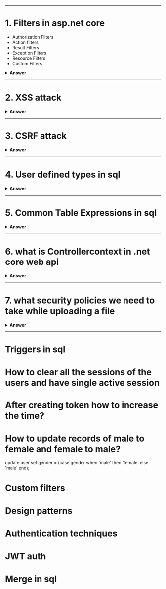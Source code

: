 
---

# 1. Filters in asp.net core

- Authorization Filters
- Action filters
- Result Filters	
- Exception Filters	
- Resource Filters
- Custom Filters


<details><summary><b>Answer</b></summary>
<p>

#### Answer: 

In ASP.NET Core, filters are components that enable you to run code before or after the execution of a controller action or an entire request. Filters provide a way to implement cross-cutting concerns such as logging, authorization, exception handling, and caching. There are several types of filters in ASP.NET Core, and each type serves a specific purpose. Here are some common types of filters:

1. ##### Authorization Filters:
Authorization filters are used to control access to a resource. They are executed before the action method is called. If the authorization fails, the action method is not executed.

```C#
[Authorize]
public IActionResult SecureAction()
{
    // Code for the secured action
}
```

2. ##### Action Filters:
Action filters are executed before and after the action method. They provide a way to perform logic before and after the execution of the action.

```C#
public class MyActionFilter : IActionFilter
{
    public void OnActionExecuting(ActionExecutingContext context)
    {
        // Code executed before the action method
    }

    public void OnActionExecuted(ActionExecutedContext context)
    {
        // Code executed after the action method
    }
}

[ServiceFilter(typeof(MyActionFilter))]
public IActionResult MyAction()
{
    // Code for the action method
}
```

3. ##### Result Filters:
Result filters are executed before and after the execution of the result (the response). They allow you to modify the result or perform additional logic.	
```C#
public class MyResultFilter : IResultFilter
{
    public void OnResultExecuting(ResultExecutingContext context)
    {
        // Code executed before the result
    }

    public void OnResultExecuted(ResultExecutedContext context)
    {
        // Code executed after the result
    }
}

[ServiceFilter(typeof(MyResultFilter))]
public IActionResult MyAction()
{
    // Code for the action method
}
```

4. ##### Exception Filters:
Exception filters are executed when an unhandled exception occurs during the execution of the action. They allow you to handle exceptions and provide custom error responses.

```C#
public class MyExceptionFilter : IExceptionFilter
{
    public void OnException(ExceptionContext context)
    {
        // Code to handle the exception
    }
}

[ServiceFilter(typeof(MyExceptionFilter))]
public IActionResult MyAction()
{
    // Code for the action method
}
```

5. ##### Resource Filters:
Resource filters are executed before and after the execution of the middleware and MVC filters, but before the action method. They provide a way to perform logic at an earlier stage in the request pipeline.

```C#
public class MyResourceFilter : IResourceFilter
{
    public void OnResourceExecuting(ResourceExecutingContext context)
    {
        // Code executed before the resource (action method)
    }

    public void OnResourceExecuted(ResourceExecutedContext context)
    {
        // Code executed after the resource (action method)
    }
}

[ServiceFilter(typeof(MyResourceFilter))]
public IActionResult MyAction()
{
    // Code for the action method
}


```

To use filters globally or on a per-controller or per-action basis, you can register them in the Startup.cs file using the AddMvc or AddControllers method.

```C#
services.AddMvc(options =>
{
    options.Filters.Add(new MyActionFilter()); // Global action filter
    options.Filters.Add(typeof(MyResultFilter)); // Global result filter
})
```

You can also use the [TypeFilter] attribute or the [ServiceFilter] attribute to apply filters at the action level.

#### Create a Custom Action Filter:
First, create a class for your custom action filter by implementing one of the filter interfaces, such as IActionFilter. Here's an example:

```C#
using Microsoft.AspNetCore.Mvc.Filters;
using Microsoft.Extensions.Logging;

public class MyCustomActionFilter : IActionFilter
{
    private readonly ILogger<MyCustomActionFilter> _logger;

    public MyCustomActionFilter(ILogger<MyCustomActionFilter> logger)
    {
        _logger = logger;
    }

    public void OnActionExecuting(ActionExecutingContext context)
    {
        // Code executed before the action method
        _logger.LogInformation("Executing action...");
    }

    public void OnActionExecuted(ActionExecutedContext context)
    {
        // Code executed after the action method
        _logger.LogInformation("Action executed.");
    }
}
```

#### Register the Filter in Startup.cs:
Register your custom filter in the Startup.cs file in the ConfigureServices method. This is where you can add filters to the dependency injection container.

```C#
public void ConfigureServices(IServiceCollection services)
{
    // Other service configurations

    services.AddScoped<MyCustomActionFilter>();

    // Add MVC services
    services.AddControllersWithViews();
}
```

#### Apply the Filter to an Action Method:
Finally, apply the filter to the desired action method using the [ServiceFilter] attribute.	

```C#
using Microsoft.AspNetCore.Mvc;
using Microsoft.Extensions.Logging;

public class HomeController : Controller
{
    private readonly ILogger<HomeController> _logger;

    public HomeController(ILogger<HomeController> logger)
    {
        _logger = logger;
    }

    [ServiceFilter(typeof(MyCustomActionFilter))]
    public IActionResult Index()
    {
        _logger.LogInformation("Executing Index action...");
        return View();
    }

    // Other action methods
}
```

In this example, the MyCustomActionFilter filter is applied to the Index action method. When the Index action is executed, the OnActionExecuting method of the filter will be called before the action, and the OnActionExecuted method will be called after the action.

Remember that you need to have the necessary logging infrastructure in place (in this case, a logger injected into the filter and controller) to see the log messages. Adjust the filter logic and dependencies based on your specific requirements.

</p>
</details>

---
# 2. XSS attack

<details><summary><b>Answer</b></summary>
<p>

#### Answer: 

 Cross-Site Scripting (XSS) is a security vulnerability that allows 
      attackers to inject malicious scripts into web pages viewed by other users. 
      To prevent XSS in ASP.NET Core Web API, you should follow best practices and utilize 
      security features provided by the framework. Here are some recommendations:
	  
	  1. ##### Input Validation:
Ensure that all user inputs are validated on both the client and server sides. Validate and sanitize user inputs to reject any malicious content. Use validation attributes, regular expressions, or custom validation logic to validate input data.


```C#
[HttpPost]
public IActionResult SomeAction([FromBody] UserInputModel userInput)
{
    if (!ModelState.IsValid)
    {
        return BadRequest(ModelState);
    }
}
```

2. ##### HTML Encoding:
Encode output data before rendering it to the client. ASP.NET Core provides the HtmlEncoder class to encode data.
```C#
@Html.Raw(HtmlEncoder.Default.Encode(model.Property))
```
3. ##### Content Security Policy (CSP):
Implement Content Security Policy headers to restrict the sources from which your application can load scripts. This helps prevent the execution of unauthorized scripts.

In your Startup.cs file:
```C#
public void Configure(IApplicationBuilder app, IHostingEnvironment env)
{
    // Other middleware configurations

    app.Use(async (context, next) =>
    {
        context.Response.Headers.Add("Content-Security-Policy", "script-src 'self'");
        await next();
    });

    // Additional configurations
}

```

4. ##### AntiXss NuGet Package:
Consider using the AntiXss library, a NuGet package that provides additional protection against XSS attacks.
 #### dotnet add package AntiXSS
 Then, use it in your code:
```C#
 var sanitizedInput = Sanitizer.GetSafeHtmlFragment(userInput);
```

5. ##### Use Razor Pages and Views Safely:
   If you're using Razor Pages or Views, make sure to use Razor syntax properly. Razor automatically HTML-encodes content by default.
   ```Html
   <p>@Model.Property</p>

   ```

6. ##### HTTPOnly and Secure Cookies:
If your application uses cookies, set the HttpOnly and Secure flags to enhance security.
```C#
services.ConfigureApplicationCookie(options =>
{
    options.HttpOnly = true;
    options.SecurePolicy = CookieSecurePolicy.Always;
});

```
7. ##### Regular Security Audits:
Regularly review your codebase for potential XSS vulnerabilities and conduct security audits. Automated tools and manual code reviews can help identify and address security issues.

By incorporating these practices, you can significantly reduce the risk of XSS vulnerabilities in your ASP.NET Core Web API. Additionally, stay informed about security best practices and updates to ensure ongoing protection against evolving security threats.

</p>
</details>

---


# 3. CSRF attack

<details><summary><b>Answer</b></summary>
<p>

#### Answer: 

 In ASP.NET Core Web API, protecting against CSRF attacks is equally important. However, the approach is slightly different compared to traditional web applications with server-rendered views. Here's how you can implement CSRF protection in an ASP.NET Core Web API:
	  
	  1. ##### Configure Anti-Forgery in Startup.cs:
In the ConfigureServices method of your Startup.cs file, configure anti-forgery services. Note that in a Web API scenario, you might not be using Razor views, so the anti-forgery token might not be generated automatically in the views.


```C#
public void ConfigureServices(IServiceCollection services)
{
    // Other service configurations

    services.AddAntiforgery(options =>
    {
        options.HeaderName = "X-CSRF-TOKEN"; // Customize the header name if needed
        options.SuppressXFrameOptionsHeader = false; // Optional: Include if you need X-Frame-Options header
    });

    // Add MVC services for Web API
    services.AddControllers();
}

```

2. ##### Generate and Include Anti-Forgery Token in Requests:
In a Web API scenario, you need to generate and include the anti-forgery token manually in the request headers. This typically involves retrieving the anti-forgery token from the server and including it in the headers of subsequent requests.
```C#
[ApiController]
[Route("api/[controller]")]
public class MyController : ControllerBase
{
    private readonly IAntiforgery _antiforgery;

    public MyController(IAntiforgery antiforgery)
    {
        _antiforgery = antiforgery;
    }

    [HttpGet]
    public IActionResult GetAntiForgeryTokens()
    {
        var tokens = _antiforgery.GetAndStoreTokens(HttpContext);

        // Return the anti-forgery token in the response
        return Ok(new { csrfToken = tokens.RequestToken });
    }

    [HttpPost]
    [ValidateAntiForgeryToken]
    public IActionResult Submit([FromBody] FormData formData)
    {
        // Code for handling form submission
    }
}

```

The [ValidateAntiForgeryToken] attribute, in this context, checks the presence and validity of the anti-forgery token in the request headers.

3. ##### Include Anti-Forgery Token in AJAX Requests:
When making AJAX requests to your API, ensure that you include the anti-forgery token in the request headers.

In your Startup.cs file:
```javascrip#
// Example using jQuery
$.ajax({
    url: "/api/submit",
    type: "POST",
    headers: {
        "X-CSRF-TOKEN": csrfToken // Include the anti-forgery token here
    },
    contentType: "application/json",
    data: JSON.stringify({
        // Your data here
    }),
    success: function(response) {
        // Handle success
    },
    error: function(error) {
        // Handle error
    }
});

```
Remember that the actual implementation details may vary based on your specific application architecture and requirements. Adjust the provided examples according to your application's structure and the way you handle anti-forgery tokens in your particular scenario.

</p>
</details>

---

# 4. User defined types in sql

<details><summary><b>Answer</b></summary>
<p>

#### Answer: 

 SQL Server allows a particular data type [table] to store a data set. In this data type, we specify the data types and their properties similar to a table.

In the below user-defined table type, we defined two columns [ProductName] and [Cost] with their corresponding data types. Table-valued parameters provide flexibility and better performance than the temporary table in some cases.SQL Server does not maintain the statistics for these table-valued parameters; therefore, you should take you should test your requirements and workload.


```sql
CREATE TYPE ProductTableType AS TABLE (
    ProductName VARCHAR(50),
    Cost INT);

```


2. ##### In the next step, we create a stored procedure that uses the user-defined table data type and selects the values from the variable:

It uses READONLY arguments for the table-valued parameters. We cannot perform the data manipulation operations – Update, delete, insert on the table-valued parameters in the stored procedure body.

```sql
CREATE PROCEDURE GetProducts
    @p ProductTableType READONLY
as
SELECT ProductName,COST
    FROM @P
    RETURN 0
;
GO
```



3. ##### Now, inserts few records in the table variable and executes the stored procedure.
```sql
DECLARE @p as ProductTableType
INSERT @p
    VALUES ('AC', 123)
        , ('CA', 345)
        , ('DB', 543)
; 
    
exec GetProducts @p
```
Remember that the actual implementation details may vary based on your specific application architecture and requirements. Adjust the provided examples according to your application's structure and the way you handle anti-forgery tokens in your particular scenario.

</p>
</details>

---

# 5. Common Table Expressions in sql

<details><summary><b>Answer</b></summary>
<p>

#### Answer: 
The common table expression (CTE) is a powerful construct in SQL that helps simplify a query. CTEs work as virtual tables (with records and columns), created during the execution of a query, used by the query, and eliminated after query execution. CTEs often act as a bridge to transform the data in source tables to the format expected by the query.

A common table expression, or CTE, is a temporary named result set created from a simple SELECT statement that can be used in a subsequent SELECT statement. Each SQL CTE is like a named query, whose result is stored in a virtual table (a CTE) to be referenced later in the main query.

The best way to learn common table expressions is through practice. I recommend LearnSQL.com's interactive Recursive Queries course. It contains over 100 exercises that teach CTEs starting with the basics and progressing to advanced topics like recursive common table expressions.

```sql
WITH my_cte AS (
  SELECT a,b,c
  FROM T1
)
SELECT a,c
FROM my_cte
WHERE ....


with ordered_salary as
(
SELECT name, salary, ROW_NUMBER() OVER(ORDER BY salary DESC) rn
FROM salary_table
)
select name, salary
from ordered_salary
where rn = 5
```
</p>
</details>

---


# 6. what is Controllercontext in .net core web api

<details><summary><b>Answer</b></summary>
<p>

#### Answer: 
In ASP.NET Core Web API, the ControllerContext class represents information about the current state of the controller. It provides access to various properties and methods that give you information about the HTTP request, the response, the route data, and other aspects of the controller's context.

Here are some of the key properties and methods of the ControllerContext class in ASP.NET Core Web API:

##### 	HttpContext Property:
The HttpContext property provides access to the HttpContext object, which contains information about the current HTTP request and response.

```c#
HttpContext httpContext = ControllerContext.HttpContext;
```

##### Request Property:
The Request property provides access to the HttpRequest object, which contains information about the incoming HTTP request.
```c#
HttpRequest request = ControllerContext.Request;
```

##### Response Property:
The Response property provides access to the HttpResponse object, which allows you to modify the HTTP response.
```c#
HttpResponse response = ControllerContext.Response;
```

##### RouteData Property:
The RouteData property provides access to route-related information, such as route values and route data tokens.
```c#
RouteData routeData = ControllerContext.RouteData;
```	

##### ActionDescriptor Property:
The ActionDescriptor property provides information about the action method being executed, including attributes, parameters, and other details.
```c#
ActionDescriptor actionDescriptor = ControllerContext.ActionDescriptor;
```	

##### ModelState Property:
The ModelState property provides access to the model state, which represents validation errors and other state information about the model.
```c#
ModelStateDictionary modelState = ControllerContext.ModelState;
```	

##### Result Property:
The Result property gets or sets the ActionResult that will be executed when the action method is finished.
```c#
IActionResult result = ControllerContext.Result;
```	

##### Url Property:
The Url property provides access to a UrlHelper instance, which allows you to generate URLs based on route values.
```c#
IUrlHelper urlHelper = ControllerContext.Url;
```	

The ControllerContext is often used within the context of a controller action method. It provides a way to interact with various aspects of the HTTP request and response, route data, and other controller-related information. You can access it directly within your controller or use it within action filters, which can inspect or modify the controller context during the request lifecycle.
</p>
</details>

---

# 7. what security policies we need to take while uploading a file 

<details><summary><b>Answer</b></summary>
<p>
#### Answer: 
When implementing file uploads in an ASP.NET Core Web API, it's crucial to consider security measures to prevent various security risks and vulnerabilities. Here are some security policies and best practices to follow when handling file uploads:

##### File Type Validation:
Ensure that file uploads are restricted to specific file types that your application expects. Validate file extensions and content types to prevent the upload of potentially malicious files. Use a whitelist approach, allowing only known and safe file types.

##### File Size Limits:
Set appropriate size limits for uploaded files to prevent denial-of-service attacks through the submission of excessively large files. Limiting the file size helps to manage server resources and ensures a smooth user experience.

##### File Name Sanitization:
Sanitize file names to remove special characters, spaces, and other potentially dangerous elements. This helps prevent directory traversal attacks and ensures that file names won't cause security issues on the server.

##### Use Secure Connections (HTTPS):
Ensure that file uploads occur over a secure connection (HTTPS) to encrypt data in transit. This helps protect sensitive information, such as the contents of the uploaded files and any authentication tokens used during the upload process.

##### Anti-Virus Scanning:
Implement anti-virus scanning on uploaded files to detect and prevent the upload of malicious content. Many organizations have security policies that require scanning files for malware before they are stored or processed.

In your ASP.NET Core controller or service responsible for handling file uploads, implement logic to scan each uploaded file using the anti-virus solution. This might involve calling an API endpoint provided by the anti-virus service or using a local library.
```c#
// Example pseudocode using an imaginary anti-virus SDK
public async Task<IActionResult> UploadFile(IFormFile file)
{
    if (file != null && file.Length > 0)
    {
        // Convert IFormFile to byte array
        byte[] fileBytes;
        using (var ms = new MemoryStream())
        {
            await file.CopyToAsync(ms);
            fileBytes = ms.ToArray();
        }

        // Call the anti-virus scanning method
        bool isFileSafe = AntiVirusScanner.ScanFile(fileBytes);

        if (isFileSafe)
        {
            // Process the safe file
            // ...
            return Ok("File uploaded successfully.");
        }
        else
        {
            // Handle the case where the file is not safe
            return BadRequest("File contains malicious content.");
        }
    }
    else
    {
        return BadRequest("Invalid file.");
    }
}

```

##### Storage Location Security:
Store uploaded files in a secure location outside the web root to prevent direct access by users. Ensure that proper access controls are in place, restricting access to authorized users only. Avoid using predictable or easily guessable file paths.

##### Implement Cross-Origin Resource Sharing (CORS) Policies:
If your API serves content to different origins, configure CORS policies to control which domains are allowed to make requests to your API. This helps prevent unauthorized cross-origin requests.

##### Authentication and Authorization:
Authenticate and authorize users before allowing file uploads. Ensure that only authorized users have the privilege to upload files. Use a robust authentication mechanism, and implement role-based access control if needed.

##### Logging and Monitoring:
Implement logging to capture details about file uploads, including user information, timestamps, and file metadata. Regularly monitor logs to detect any suspicious activity or potential security incidents.

##### Implement Rate Limiting:
To prevent abuse or potential denial-of-service attacks, implement rate limiting on file uploads. This restricts the number of requests a user can make within a specified time period.
###### Install the Required NuGet Package:
Use the AspNetCoreRateLimit package, which provides rate limiting middleware for ASP.NET Core applications. Install it using the Package Manager Console or the Visual Studio Package Manager.
```c#
Install-Package AspNetCoreRateLimit
```

###### Configure Rate Limiting in Startup.cs:
In the ConfigureServices method of your Startup.cs file, configure the rate limiting services.
```c#
using AspNetCoreRateLimit;

public void ConfigureServices(IServiceCollection services)
{
    // Other service configurations

    // Rate limiting configuration
    services.AddMemoryCache();
    services.Configure<IpRateLimitOptions>(Configuration.GetSection("IpRateLimiting"));
    services.Configure<IpRateLimitPolicies>(Configuration.GetSection("IpRateLimitPolicies"));
    services.AddInMemoryRateLimiting();
}

```

In your appsettings.json file, add the rate limiting configuration:
```json
{
  "IpRateLimiting": {
    "EnableEndpointRateLimiting": true,
    "StackBlockedRequests": false,
    "RealIpHeader": "X-Real-IP",
    "ClientIdHeader": "X-ClientId",
    "HttpStatusCode": 429
  },
  "IpRateLimitPolicies": {
    "DefaultPolicy": {
      "Rules": [
        {
          "Endpoint": "*",
          "Period": "1h",
          "Limit": 1000
        }
      ]
    }
  }
}

```
Adjust the configuration according to your specific requirements. This example allows 1000 requests per hour for all endpoints.

###### Use the Rate Limiting Middleware:
In the Configure method of your Startup.cs file, use the rate limiting middleware. Place it after other middleware components but before the MVC middleware.

```c#
public void Configure(IApplicationBuilder app, IHostingEnvironment env)
{
    // Other middleware configurations

    // Rate limiting middleware
    app.UseIpRateLimiting();
    
    // MVC middleware
    app.UseMvc();
}

```
This middleware intercepts requests and checks whether the client has exceeded the defined rate limits.

Customizing Rate Limiting Behavior (Optional):
You can customize rate limiting behavior further by creating custom rate limiting policies, handling blocked requests, and configuring endpoint-specific rate limits.

For more advanced configurations and options, refer to the official documentation of the AspNetCoreRateLimit package: AspNetCoreRateLimit

By following these steps, you've integrated basic rate limiting into your ASP.NET Core Web API. Adjust the configuration parameters and policies based on your specific requirements and desired level of protection.

##### Validation and Error Handling:
Implement robust validation and error handling mechanisms to handle unexpected situations gracefully. Provide informative error messages to users without revealing sensitive information about the server.

By adhering to these security policies and best practices, you can enhance the security of file uploads in your ASP.NET Core Web API and protect against common security threats associated with this functionality.

</p>
</details>

---
# Triggers in sql
# How to clear all the sessions of the users and have single active session
# After creating token how to increase the time?
# How to update records of male to female and female to male?
 update user set gender = (case gender when 'male' then 'female' else 'male' end);
# Custom filters
# Design patterns 
# Authentication techniques
# JWT auth
# Merge in sql

